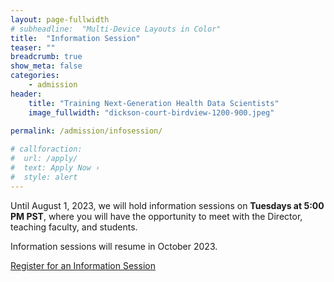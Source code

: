 ```yaml
---
layout: page-fullwidth
# subheadline:  "Multi-Device Layouts in Color"
title:  "Information Session"
teaser: ""
breadcrumb: true
show_meta: false
categories:
    - admission
header:
    title: "Training Next-Generation Health Data Scientists"
    image_fullwidth: "dickson-court-birdview-1200-900.jpeg"
    
permalink: /admission/infosession/

# callforaction:
#  url: /apply/
#  text: Apply Now ›
#  style: alert
---
```


Until August 1, 2023, we will hold information sessions on **Tuesdays at 5:00 PM PST**, where you will have the opportunity to meet with the Director, teaching faculty, and students. 

Information sessions will resume in October 2023. 

<div class="row t60 b60">
        <div class="small-12 text-center columns">
            <a class="button large radius info" href="https://ucla.zoom.us/meeting/register/tJ0rd-qtqD8vHt1KVs1tq8zz_QmqnzW1xxy_">Register for an Information Session</a>
        </div><!-- /.small-12.columns -->
</div><!-- /.row -->

